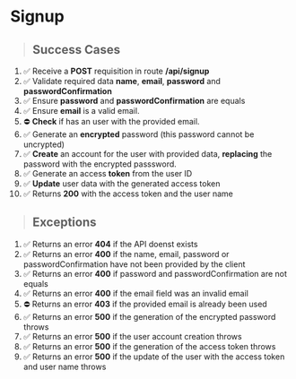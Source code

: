 # Signup

> ## Success Cases

1. ✅ Receive a **POST** requisition in route **/api/signup**
2. ✅ Validate required data **name**, **email**, **password** and **passwordConfirmation**
3. ✅ Ensure **password** and **passwordConfirmation** are equals
4. ✅ Ensure **email** is a valid email.
5. ⛔ **Check** if has an user with the provided email.
6. ✅ Generate an **encrypted** password (this password cannot be uncrypted)
7. ✅ **Create** an account for the user with provided data, **replacing** the password with the encrypted passsword.
8. ✅ Generate an access **token** from the user ID
9. ✅ **Update** user data with the generated access token
10. ✅ Returns **200** with the access token and the user name

> ## Exceptions

1. ✅ Returns an error **404** if the API doenst exists
2. ✅ Returns an error **400** if the name, email, password or passwordConfirmation have not been provided by the client
3. ✅ Returns an error **400** if password and passwordConfirmation are not equals
4. ✅ Returns an error **400** if the email field was an invalid email
5. ⛔ Returns an error **403** if the provided email is already been used
6. ✅ Returns an error **500** if the generation of the encrypted password throws
7. ✅ Returns an error **500** if the user account creation throws
8. ✅ Returns an error **500** if the generation of the access token throws
9. ✅ Returns an error **500** if the update of the user with the access token and user name throws